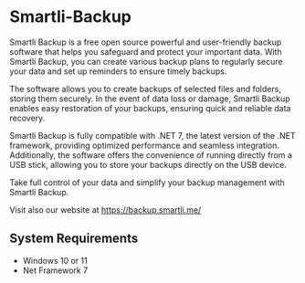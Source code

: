 # Smartli-Backup

Smartli Backup is a free open source powerful and user-friendly backup software that helps you safeguard and protect your important data. With Smartli Backup, you can create various backup plans to regularly secure your data and set up reminders to ensure timely backups.

The software allows you to create backups of selected files and folders, storing them securely. In the event of data loss or damage, Smartli Backup enables easy restoration of your backups, ensuring quick and reliable data recovery.

Smartli Backup is fully compatible with .NET 7, the latest version of the .NET framework, providing optimized performance and seamless integration. Additionally, the software offers the convenience of running directly from a USB stick, allowing you to store your backups directly on the USB device.

Take full control of your data and simplify your backup management with Smartli Backup.

Visit also our website at https://backup.smartli.me/

## System Requirements
- Windows 10 or 11
- Net Framework 7
